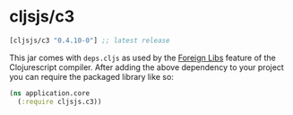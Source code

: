 # cljsjs/c3

[](dependency)
```clojure
[cljsjs/c3 "0.4.10-0"] ;; latest release
```
[](/dependency)

This jar comes with `deps.cljs` as used by the [Foreign Libs][flibs] feature
of the Clojurescript compiler. After adding the above dependency to your project
you can require the packaged library like so:

```clojure
(ns application.core
  (:require cljsjs.c3))
```

[flibs]: https://github.com/clojure/clojurescript/wiki/Packaging-Foreign-Dependencies
